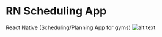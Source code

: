 # RN Scheduling App

React Native (Scheduling/Planning App for gyms)
![alt text](http://url/to/IMG_0147.png)
